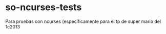 so-ncurses-tests
================

Para pruebas con ncurses (específicamente para el tp de super mario del 1c2013